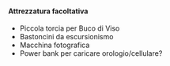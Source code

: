 #### Attrezzatura facoltativa

<ul>
    <li>
        Piccola torcia per Buco di Viso
    </li>
    <li>
        Bastoncini da escursionismo
    </li>
    <li>
        Macchina fotografica
    </li>
    <li>
        Power bank per caricare orologio/cellulare?
    </li>
</ul>
